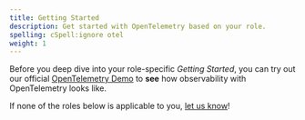 ```yaml
---
title: Getting Started
description: Get started with OpenTelemetry based on your role.
spelling: cSpell:ignore otel
weight: 1
---
```


Before you deep dive into your role-specific _Getting Started_, you can try out
our official [OpenTelemetry Demo][] to **see** how observability with
OpenTelemetry looks like.

If none of the roles below is applicable to you, [let us know][]!

[opentelemetry demo]: /community/demo
[let us know]:
  https://github.com/open-telemetry/opentelemetry.io/issues/new?title=Add%20a%20new%20persona:%20My%20Persona&body=Provide%20a%20description%20of%20your%20role%20and%20responsibilities%20and%20what%20your%20observability%20goals%20are
